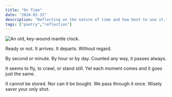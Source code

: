 ```yaml
---
title: "On Time"
date: "2024-02-15"
description: "Reflecting on the nature of time and how best to use it."
tags: ["poetry","reflection"]
---
```


![An old, key-wound mantle clock.](https://kmsmedia.kevansizemore.com/image/2024-02-15_time.png)

Ready or not.
It arrives.
It departs.
Without regard.

By second or minute. 
By hour or by day.
Counted any way, 
it passes always. 

It seems to fly,
to crawl, or stand still.
Yet each moment comes
and it goes just the same.

It cannot be stored.
Nor can it be bought.
We pass through it once.
Wisely savor your only shot.
